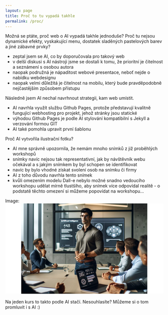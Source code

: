 ```yaml
---
layout: page
title: Proč to tu vypadá takhle
permalink: /proc/
---
```


Možná se ptáte, proč web o AI vypadá takhle jednoduše? Proč tu nejsou dynamické efekty, vyskakující menu, dostatek sladěných pastelových barev a jiné zábavné prvky? 

- zeptal jsem se AI, co by doporučovala pro takový web
- v delší diskusi s AI nástroji jsme se dostali k tomu, že prioritní je čitelnost a seznámení s osobou autora
- naopak podružná je nápaditost webové presentace, neboť nejde o nabídku webdesignu
- naopak velmi důležitá je čitelnost na mobilu, který bude pravděpodobně nejčastějším způsobem přístupu

Následně jsem AI nechal navrhnout strategii, kam web umístit.

- AI navrhla využít službu Github Pages, protože představují kvalitně fungující webhosting pro projekt, jehož stránky jsou statické
- výhodou Github Pages je podle AI stylování kompatibilní s Jekyll a verzování formou GIT
- AI také pomohla upravit první šablonu

Proč AI vytvořila ilustrační fotku?

- AI mne správně upozornila, že nemám mnoho snímků z již proběhlých workshopů
- snímky navíc nejsou tak representativní, jak by návštěvník webu očekával a s jakým snímkem by byl schopen se identifikovat
- navíc by bylo vhodné získat svolení osob na snímku či firmy
- AI z toho důvodu navrhla tento snímek
- kvůli omezením modelu Dall-e nebylo možné snadno vedoucího workshopu udělat mírně tlustšího, aby snímek více odpovídal realitě - o podstatě těchto omezení si můžeme popovídat na workshopu...

Image:
![A to je ten inkriminovaný snímek](/images/ai-workshop_1792x1024.jpg)

Na jeden kurs to takto podle AI stačí. Nesouhlasíte? Můžeme si o tom promluvit i s AI :)